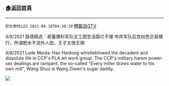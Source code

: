 ﻿###  [:house:返回首頁](https://github.com/ourhimalayas/txt)
---

`郭文贵MILES 2021-04-10T04:38:29` [轉載自GTV](https://gtv.org/web/#/UserInfo/5e596957357cc612d35a8044)

4/8/2021 路德精选：郝董爆料军队文工团生活糜烂不堪
中共军队后宫权色交易横行，所谓肥水不流外人田，王子文傍王朔

4/8/2021 Lude Meida: Hao Haidong whistleblowed the decadent and dissolute life in CCP's PLA art work group.
The CCP's military harem power-sex dealings are rampant, the so-called "Every miller draws water to his own mill", Wang Shuo is Wang Ziwen's sugar daddy.

[![](https://filegroup.gtv.org/cdn-cgi/image/width=600/https://filegroup.gtv.org/group7/web/20210410/04/38/0/9ab9495ed6dad66066df7eb354b9b8f6.jpg)](https://filegroup.gtv.org/group7/web/20210410/04/38/0/f121f3eec65dbe688d34d0e829259289.mp4)